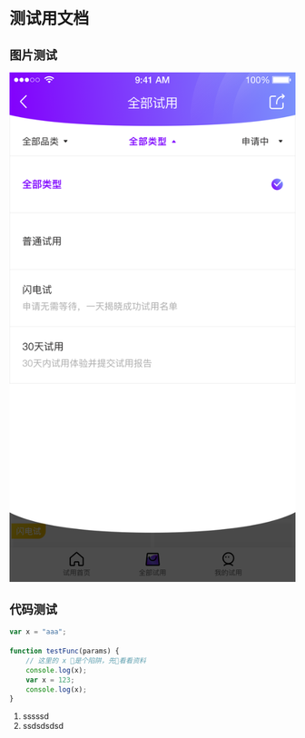 # 测试用文档

## 图片测试

![测试用图片](/images/page-1-全部试用.png)

## 代码测试

```javascript
var x = "aaa";

function testFunc(params) {
    // 这里的 x 是个陷阱，先看看资料
    console.log(x);
    var x = 123;
    console.log(x);
}
```

1. sssssd
2. ssdsdsdsd
